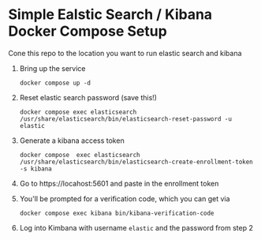 # Simple Ealstic Search / Kibana Docker Compose Setup

Cone this repo to the location you want to run elastic search and kibana

1. Bring up the service

   ```
   docker compose up -d
   ```

2. Reset elastic search password (save this!)

   ```
   docker compose exec elasticsearch /usr/share/elasticsearch/bin/elasticsearch-reset-password -u elastic
   ```

3. Generate a kibana access token 

   ```
   docker compose  exec elasticsearch /usr/share/elasticsearch/bin/elasticsearch-create-enrollment-token -s kibana
   ```
   
4. Go to https://locahost:5601 and paste in the enrollment token

5. You'll be prompted for a verification code, which you can get via


   ```
   docker compose exec kibana bin/kibana-verification-code
   ```

6. Log into Kimbana with username `elastic` and the password from step 2
